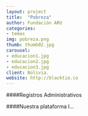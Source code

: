 ```yaml
---
layout: project
title:  "Pobreza"
author: Fundación ARU
categories:
- temas
img: pobreza.png
thumb: thumb02.jpg
carousel:
- educacion1.jpg
- educacion2.jpg
- educacion3.jpg
client: Bolivia.
website: http://blacktie.co
---
```

####Registros Administrativos


####Nuestra plataforma
I...
